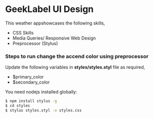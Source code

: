 # GeekLabel UI Design

This weather appshowcases the following skills,

  - CSS Skills
  - Media Queries/ Responsive Web Design
  - Preprocessor (Stylus)

### Steps to run change the accend color using preprocessor
Update the following variables in **styles/styles.styl** file as required,
  - $primary_color
  - $secondary_color
  
You need nodejs installed globally:
```sh
$ npm install stylus -g
$ cd styles
$ stylus styles.styl -o styles.css
```
